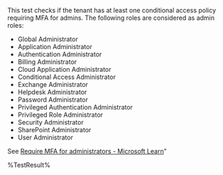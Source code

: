 This test checks if the tenant has at least one conditional access policy requiring MFA for admins.
The following roles are considered as admin roles:

- Global Administrator
- Application Administrator
- Authentication Administrator
- Billing Administrator
- Cloud Application Administrator
- Conditional Access Administrator
- Exchange Administrator
- Helpdesk Administrator
- Password Administrator
- Privileged Authentication Administrator
- Privileged Role Administrator
- Security Administrator
- SharePoint Administrator
- User Administrator

See [Require MFA for administrators - Microsoft Learn](https://learn.microsoft.com/entra/identity/conditional-access/howto-conditional-access-policy-admin-mfa)"

<!--- Results --->

%TestResult%